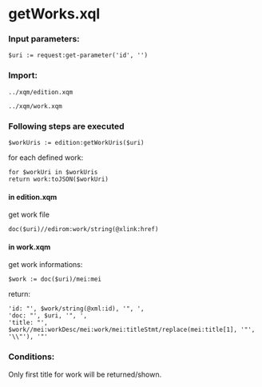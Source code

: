 # getWorks.xql
### Input parameters:
```
$uri := request:get-parameter('id', '')
```
### Import:
```
../xqm/edition.xqm

../xqm/work.xqm
```
### Following steps are executed
```
$workUris := edition:getWorkUris($uri)
```
for each defined work:
```
for $workUri in $workUris
return work:toJSON($workUri)
```
#### in edition.xqm
get work file
```
doc($uri)//edirom:work/string(@xlink:href)
```
#### in work.xqm
get work informations:
```
$work := doc($uri)/mei:mei
```
return:
```
'id: "', $work/string(@xml:id), '", ',
'doc: "', $uri, '", ',
'title: "', $work//mei:workDesc/mei:work/mei:titleStmt/replace(mei:title[1], '"', '\\"'), '"'
```

### Conditions:
Only first title for work will be returned/shown.



